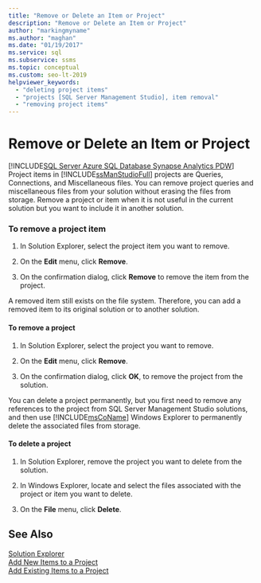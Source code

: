 ```yaml
---
title: "Remove or Delete an Item or Project"
description: "Remove or Delete an Item or Project"
author: "markingmyname"
ms.author: "maghan"
ms.date: "01/19/2017"
ms.service: sql
ms.subservice: ssms
ms.topic: conceptual
ms.custom: seo-lt-2019
helpviewer_keywords:
  - "deleting project items"
  - "projects [SQL Server Management Studio], item removal"
  - "removing project items"
---
```

# Remove or Delete an Item or Project
[!INCLUDE[SQL Server Azure SQL Database Synapse Analytics PDW](../../includes/applies-to-version/sql-asdb-asdbmi-asa-pdw.md)]
Project items in [!INCLUDE[ssManStudioFull](../../includes/ssmanstudiofull-md.md)] projects are Queries, Connections, and Miscellaneous files. You can remove project queries and miscellaneous files from your solution without erasing the files from storage. Remove a project or item when it is not useful in the current solution but you want to include it in another solution.  
  
### To remove a project item  
  
1.  In Solution Explorer, select the project item you want to remove.  
  
2.  On the **Edit** menu, click **Remove**.  
  
3.  On the confirmation dialog, click **Remove** to remove the item from the project.  
  
A removed item still exists on the file system. Therefore, you can add a removed item to its original solution or to another solution.  
  
#### To remove a project  
  
1.  In Solution Explorer, select the project you want to remove.  
  
2.  On the **Edit** menu, click **Remove**.  
  
3.  On the confirmation dialog, click **OK**, to remove the project from the solution.  
  
You can delete a project permanently, but you first need to remove any references to the project from SQL Server Management Studio solutions, and then use [!INCLUDE[msCoName](../../includes/msconame-md.md)] Windows Explorer to permanently delete the associated files from storage.  
  
#### To delete a project  
  
1.  In Solution Explorer, remove the project you want to delete from the solution.  
  
2.  In Windows Explorer, locate and select the files associated with the project or item you want to delete.  
  
3.  On the **File** menu, click **Delete**.  
  
## See Also  
[Solution Explorer](../../ssms/solution/solution-explorer.md)  
[Add New Items to a Project](../../ssms/solution/add-new-items-to-a-project.md)  
[Add Existing Items to a Project](../../ssms/solution/add-existing-items-to-a-project.md)  
  
